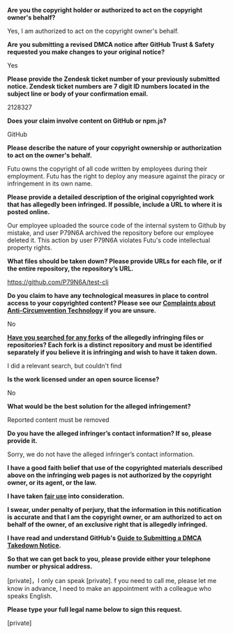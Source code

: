 **Are you the copyright holder or authorized to act on the copyright owner's behalf?**

Yes, I am authorized to act on the copyright owner's behalf.

**Are you submitting a revised DMCA notice after GitHub Trust & Safety requested you make changes to your original notice?**

Yes

**Please provide the Zendesk ticket number of your previously submitted notice. Zendesk ticket numbers are 7 digit ID numbers located in the subject line or body of your confirmation email.**

2128327

**Does your claim involve content on GitHub or npm.js?**

GitHub

**Please describe the nature of your copyright ownership or authorization to act on the owner's behalf.**

Futu owns the copyright of all code written by employees during their employment. Futu has the right to deploy any measure against the piracy or infringement in its own name.

**Please provide a detailed description of the original copyrighted work that has allegedly been infringed. If possible, include a URL to where it is posted online.**

Our employee uploaded the source code of the internal system to Github by mistake, and user P79N6A archived the repository before our employee deleted it. This action by user P79N6A violates Futu's code intellectual property rights.

**What files should be taken down? Please provide URLs for each file, or if the entire repository, the repository’s URL.**

https://github.com/P79N6A/test-cli

**Do you claim to have any technological measures in place to control access to your copyrighted content? Please see our <a href="https://docs.github.com/articles/guide-to-submitting-a-dmca-takedown-notice#complaints-about-anti-circumvention-technology">Complaints about Anti-Circumvention Technology</a> if you are unsure.**

No

**<a href="https://docs.github.com/articles/dmca-takedown-policy#b-what-about-forks-or-whats-a-fork">Have you searched for any forks</a> of the allegedly infringing files or repositories? Each fork is a distinct repository and must be identified separately if you believe it is infringing and wish to have it taken down.**

I did a relevant search, but couldn't find

**Is the work licensed under an open source license?**

No

**What would be the best solution for the alleged infringement?**

Reported content must be removed

**Do you have the alleged infringer’s contact information? If so, please provide it.**

Sorry, we do not have the alleged infringer’s contact information.

**I have a good faith belief that use of the copyrighted materials described above on the infringing web pages is not authorized by the copyright owner, or its agent, or the law.**

**I have taken <a href="https://www.lumendatabase.org/topics/22">fair use</a> into consideration.**

**I swear, under penalty of perjury, that the information in this notification is accurate and that I am the copyright owner, or am authorized to act on behalf of the owner, of an exclusive right that is allegedly infringed.**

**I have read and understand GitHub's <a href="https://docs.github.com/articles/guide-to-submitting-a-dmca-takedown-notice/">Guide to Submitting a DMCA Takedown Notice</a>.**

**So that we can get back to you, please provide either your telephone number or physical address.**

[private]，I only can speak [private]. f you need to call me, please let me know in advance, I need to make an appointment with a colleague who speaks English.

**Please type your full legal name below to sign this request.**

[private]
